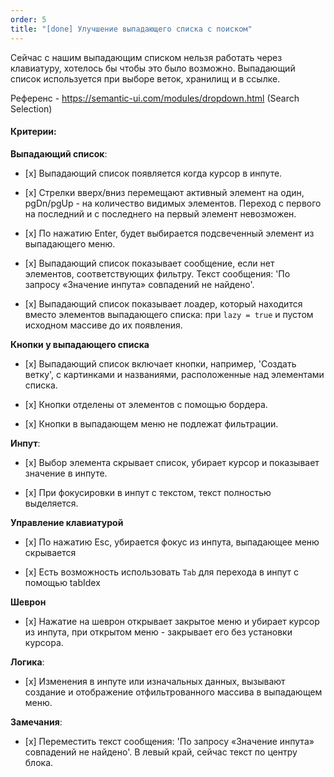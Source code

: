 ```yaml
---
order: 5
title: "[done] Улучшение выпадающего списка с поиском"
---
```


Сейчас с нашим выпадающим списком нельзя работать через клавиатуру, хотелось бы чтобы это было возможно. Выпадающий список используется при выборе веток, хранилищ и в ссылке.

Референс - <https://semantic-ui.com/modules/dropdown.html> (Search Selection)

#### Критерии:

**Выпадающий список**:

-  \[x\] Выпадающий список появляется когда курсор в инпуте.

-  \[x\] Стрелки вверх/вниз перемещают активный элемент на один, pgDn/pgUp - на количество видимых элементов. Переход с первого на последний и с последнего на первый элемент невозможен.

-  \[x\] По нажатию Enter, будет выбирается подсвеченный элемент из выпадающего меню.

-  \[x\] Выпадающий список показывает сообщение, если нет элементов, соответствующих фильтру. Текст сообщения: 'По запросу «Значение инпута» совпадений не найдено'.

-  \[x\] Выпадающий список показывает лоадер, который находится вместо элементов выпадающего списка: при `lazy = true` и пустом исходном массиве до их появления.

**Кнопки у выпадающего списка**

-  \[x\] Выпадающий список включает кнопки, например, 'Создать ветку', с картинками и названиями, расположенные над элементами списка.

-  \[x\] Кнопки отделены от элементов с помощью бордера.

-  \[x\] Кнопки в выпадающем меню не подлежат фильтрации.

**Инпут**:

-  \[x\] Выбор элемента скрывает список, убирает курсор и показывает значение в инпуте.

-  \[x\] При фокусировки в инпут с текстом, текст полностью выделяется.

**Управление клавиатурой**

-  \[x\] По нажатию Esc, убирается фокус из инпута, выпадающее меню скрывается

-  \[x\] Есть возможность использовать `Tab` для перехода в инпут с помощью tabIdex

**Шеврон**

-  \[x\] Нажатие на шеврон открывает закрытое меню и убирает курсор из инпута, при открытом меню - закрывает его без установки курсора.

**Логика**:

-  \[x\] Изменения в инпуте или изначальных данных, вызывают создание и отображение отфильтрованного массива в выпадающем меню.

**Замечания**:

-  \[x\] Переместить текст сообщения: 'По запросу «Значение инпута» совпадений не найдено'. В левый край, сейчас текст по центру блока.